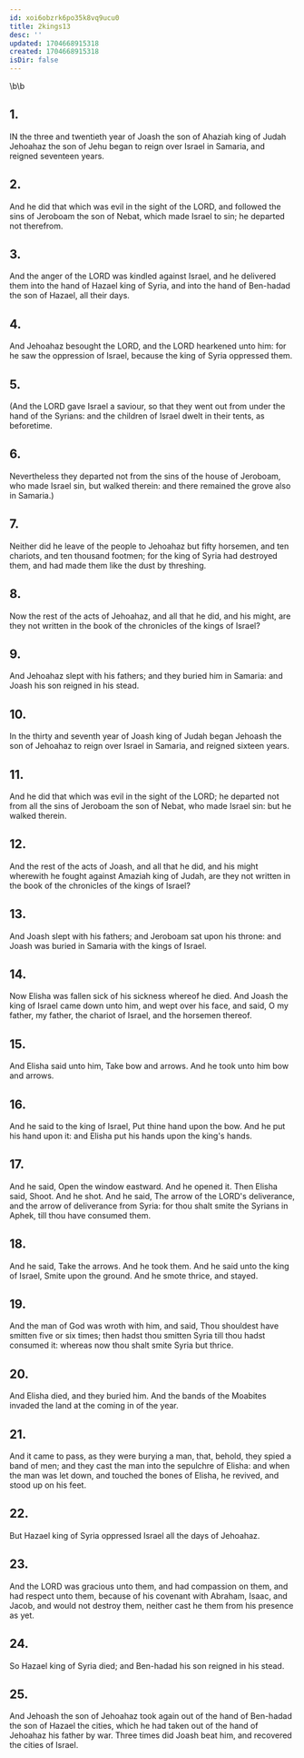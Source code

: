 ```yaml
---
id: xoi6obzrk6po35k8vq9ucu0
title: 2kings13
desc: ''
updated: 1704668915318
created: 1704668915318
isDir: false
---
```

\b\b
## 1.
IN the three and twentieth year of Joash the son of Ahaziah king of Judah Jehoahaz the son of Jehu began to reign over Israel in Samaria, and reigned seventeen years.
## 2.
And he did that which was evil in the sight of the LORD, and followed the sins of Jeroboam the son of Nebat, which made Israel to sin; he departed not therefrom.
## 3.
And the anger of the LORD was kindled against Israel, and he delivered them into the hand of Hazael king of Syria, and into the hand of Ben-hadad the son of Hazael, all their days.
## 4.
And Jehoahaz besought the LORD, and the LORD hearkened unto him: for he saw the oppression of Israel, because the king of Syria oppressed them.
## 5.
(And the LORD gave Israel a saviour, so that they went out from under the hand of the Syrians: and the children of Israel dwelt in their tents, as beforetime.
## 6.
Nevertheless they departed not from the sins of the house of Jeroboam, who made Israel sin, but walked therein: and there remained the grove also in Samaria.)
## 7.
Neither did he leave of the people to Jehoahaz but fifty horsemen, and ten chariots, and ten thousand footmen; for the king of Syria had destroyed them, and had made them like the dust by threshing.
## 8.
Now the rest of the acts of Jehoahaz, and all that he did, and his might, are they not written in the book of the chronicles of the kings of Israel?
## 9.
And Jehoahaz slept with his fathers; and they buried him in Samaria: and Joash his son reigned in his stead.
## 10.
In the thirty and seventh year of Joash king of Judah began Jehoash the son of Jehoahaz to reign over Israel in Samaria, and reigned sixteen years.
## 11.
And he did that which was evil in the sight of the LORD; he departed not from all the sins of Jeroboam the son of Nebat, who made Israel sin: but he walked therein.
## 12.
And the rest of the acts of Joash, and all that he did, and his might wherewith he fought against Amaziah king of Judah, are they not written in the book of the chronicles of the kings of Israel?
## 13.
And Joash slept with his fathers; and Jeroboam sat upon his throne: and Joash was buried in Samaria with the kings of Israel.
## 14.
Now Elisha was fallen sick of his sickness whereof he died.  And Joash the king of Israel came down unto him, and wept over his face, and said, O my father, my father, the chariot of Israel, and the horsemen thereof.
## 15.
And Elisha said unto him, Take bow and arrows.  And he took unto him bow and arrows.
## 16.
And he said to the king of Israel, Put thine hand upon the bow.  And he put his hand upon it: and Elisha put his hands upon the king's hands.
## 17.
And he said, Open the window eastward.  And he opened it.  Then Elisha said, Shoot.  And he shot.  And he said, The arrow of the LORD's deliverance, and the arrow of deliverance from Syria: for thou shalt smite the Syrians in Aphek, till thou have consumed them.
## 18.
And he said, Take the arrows.  And he took them.  And he said unto the king of Israel, Smite upon the ground.  And he smote thrice, and stayed.
## 19.
And the man of God was wroth with him, and said, Thou shouldest have smitten five or six times; then hadst thou smitten Syria till thou hadst consumed it: whereas now thou shalt smite Syria but thrice.
## 20.
And Elisha died, and they buried him.  And the bands of the Moabites invaded the land at the coming in of the year.
## 21.
And it came to pass, as they were burying a man, that, behold, they spied a band of men; and they cast the man into the sepulchre of Elisha: and when the man was let down, and touched the bones of Elisha, he revived, and stood up on his feet.
## 22.
But Hazael king of Syria oppressed Israel all the days of Jehoahaz.
## 23.
And the LORD was gracious unto them, and had compassion on them, and had respect unto them, because of his covenant with Abraham, Isaac, and Jacob, and would not destroy them, neither cast he them from his presence as yet.
## 24.
So Hazael king of Syria died; and Ben-hadad his son reigned in his stead.
## 25.
And Jehoash the son of Jehoahaz took again out of the hand of Ben-hadad the son of Hazael the cities, which he had taken out of the hand of Jehoahaz his father by war.  Three times did Joash beat him, and recovered the cities of Israel.
